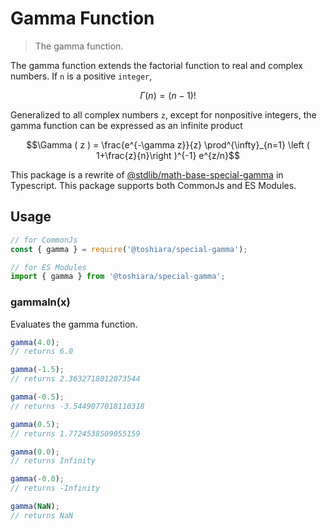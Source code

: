 <!--

@license Apache-2.0

Copyright (c) 2018 The Stdlib Authors.

Licensed under the Apache License, Version 2.0 (the "License");
you may not use this file except in compliance with the License.
You may obtain a copy of the License at

   http://www.apache.org/licenses/LICENSE-2.0

Unless required by applicable law or agreed to in writing, software
distributed under the License is distributed on an "AS IS" BASIS,
WITHOUT WARRANTIES OR CONDITIONS OF ANY KIND, either express or implied.
See the License for the specific language governing permissions and
limitations under the License.

-->

# Gamma Function

> The gamma function.

The gamma function extends the factorial function to real and complex numbers.
If `n` is a positive `integer`,

```math
\Gamma (n) = (n-1)!
```

Generalized to all complex numbers `z`, except for nonpositive integers,
 the gamma function can be expressed as an infinite product

```math
\Gamma ( z ) = \frac{e^{-\gamma z}}{z} \prod^{\infty}_{n=1} \left ( 1+\frac{z}{n}\right )^{-1} e^{z/n}
```


This package is a rewrite of
 [@stdlib/math-base-special-gamma](https://www.npmjs.com/package/@stdlib/math-base-special-gamma)
 in Typescript.
This package supports both CommonJs and ES Modules.

## Usage

``` javascript
// for CommonJs
const { gamma } = require('@toshiara/special-gamma');

// for ES Modules
import { gamma } from '@toshiara/special-gamma';
```

### gammaln(x)

Evaluates the gamma function.

```javascript
gamma(4.0);
// returns 6.0

gamma(-1.5);
// returns 2.3632718012073544

gamma(-0.5);
// returns -3.5449077018110318

gamma(0.5);
// returns 1.7724538509055159

gamma(0.0);
// returns Infinity

gamma(-0.0);
// returns -Infinity

gamma(NaN);
// returns NaN
```


